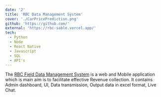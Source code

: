 ```yaml
---
date: '2'
title: 'RBC Data Management System'
cover: './CarPricePrediction.png'
github: 'https://github.com/'
external: 'https://rbc-sable.vercel.app/'
tech:
  - Python
  - Node
  - React Native 
  - Javascript
  - SQL
  - API's
---
```


The [RBC Field Data Management System](https://rbc.com/) is a web and Mobile application which is main aim is to facilitate effective Revenue collection. It contains Admin dashboard, UI, Data transmission, Output data in excel format, Live Chat.
